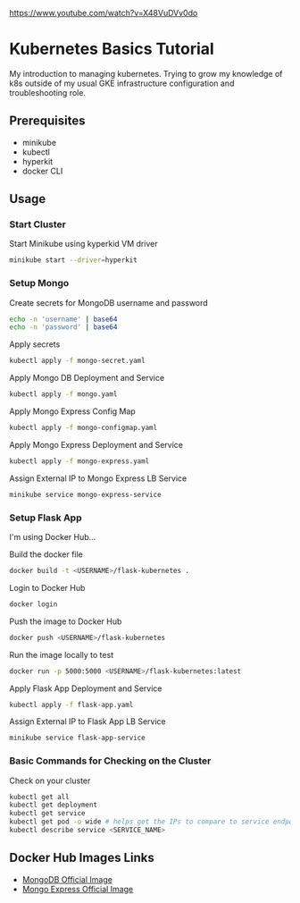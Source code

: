 https://www.youtube.com/watch?v=X48VuDVv0do

# Kubernetes Basics Tutorial

My introduction to managing kubernetes.
Trying to grow my knowledge of k8s outside of my usual GKE infrastructure configuration and troubleshooting role.

## Prerequisites
- minikube
- kubectl
- hyperkit
- docker CLI

## Usage

### Start Cluster

Start Minikube using kyperkid VM driver
```bash
minikube start --driver=hyperkit
```

### Setup Mongo

Create secrets for MongoDB username and password
```bash
echo -n 'username' | base64
echo -n 'password' | base64
```

Apply secrets
```bash
kubectl apply -f mongo-secret.yaml
```

Apply Mongo DB Deployment and Service
```bash
kubectl apply -f mongo.yaml
```

Apply Mongo Express Config Map
```bash
kubectl apply -f mongo-configmap.yaml
```

Apply Mongo Express Deployment and Service
```bash
kubectl apply -f mongo-express.yaml
```

Assign External IP to Mongo Express LB Service
```bash
minikube service mongo-express-service
```


### Setup Flask App

I'm using Docker Hub...

Build the docker file
```bash
docker build -t <USERNAME>/flask-kubernetes .
```

Login to Docker Hub
```bash
docker login
```

Push the image to Docker Hub
```bash
docker push <USERNAME>/flask-kubernetes
```

Run the image locally to test
```bash
docker run -p 5000:5000 <USERNAME>/flask-kubernetes:latest
```

Apply Flask App Deployment and Service
```bash
kubectl apply -f flask-app.yaml
```

Assign External IP to Flask App LB Service
```bash
minikube service flask-app-service
```

### Basic Commands for Checking on the Cluster
Check on your cluster
```bash
kubectl get all
kubectl get deployment
kubectl get service
kubectl get pod -o wide # helps get the IPs to compare to service endpoints
kubectl describe service <SERVICE_NAME>
```


## Docker Hub Images Links
- [MongoDB Official Image](https://hub.docker.com/_/mongo)
- [Mongo Express Official Image](https://hub.docker.com/_/mongo-express)














